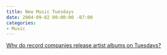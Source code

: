 ```yaml
---
title: New Music Tuesdays
date: 2004-09-02 00:00:00 -07:00
categories:
- Music
---
```


<p>
<a href="http://ask.yahoo.com/ask/20040217.html">Why do record companies release artist albums on Tuesdays?</a>
</p>
